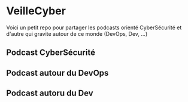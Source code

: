 # VeilleCyber

Voici un petit repo pour partager les podcasts orienté CyberSécurité et d'autre qui gravite autour de ce monde (DevOps, Dev, ...)


## Podcast CyberSécurité



## Podcast autour du DevOps


## Podcast autoru du Dev



